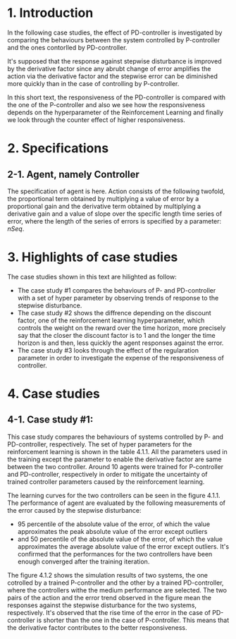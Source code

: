 

# 1. Introduction
In the following case studies,
the effect of PD-controller is investigated 
by comparing the behaviours between the system controlled by P-controller
and the ones contorlled by PD-controller.

It's supposed that 
the response against stepwise disturbance 
is improved by the derivative factor
since any abrubt change of error amplifies the action
via the derivative factor and the stepwise error can be diminished more quickly  than in the case of controlling by P-controller.

In this short text,
the responsiveness of the PD-controller is compared with the one of the P-controller
and also we see how the responsiveness depends on the hyperparameter of the Reinforcement Learning
and finally we look through the counter effect of higher responsiveness.

# 2. Specifications

## 2-1. Agent, namely Controller
The specification of agent is here.
Action consists of the following twofold,
the proportional term obtained by multiplying a value of error by a proportional gain
and the derivative term obtained by multiplying a derivative gain and a value of slope over the specific length time series of error, 
where the length of the series of errors is specified by a parameter: $nSeq$.

# 3. Highlights of case studies
The case studies shown in this text are hilighted as follow:
- The case study #1 compares the behaviours of P- and PD-controller with a set of hyper parameter by observing trends of response to the stepwise disturbance.
- The case study #2 shows the diffrence depending on the discount factor, one of the reinforcement learning hyperparameter, which controls the weight on the reward over the time horizon, more precisely say that the closer the discount factor is to 1 and the longer the time horizon is and then, less quickly the agent responses against the error.
- The case study #3 looks through the effect of the regularation parameter in order to investigate the expense of the responsiveness of controller.

# 4. Case studies

## 4-1. Case study #1: 

This case study compares the behaviours of systems controlled by P- and PD-controller, respectively.
The set of hyper parameters for the reinforcement learning is shown in the table 4.1.1.
All the parameters used in the training except the parameter to enable the derivative factor are same between the two controller.
Around 10 agents were trained for P-controller and PD-controller, respectively
in order to mitigate the uncertainty of trained controller parameters caused by the reinforcement learning.

The learning curves for the two controllers can be seen in the figure 4.1.1.
The performance of agent are evaluated by the following measurements of the error caused by the stepwise disturbance:
- 95 percentile of the absolute value of the error, of which the value approximates the peak absolute value of the error except outliers
- and 50 percentile of the absolute value of the error, of which the value approximates the average absolute value of the error except outliers.
It's confirmed that the performances for the two controllers have been enough converged after the training iteration.

The figure 4.1.2 shows the simulation results of two systems, the one cotrolled by a trained P-controller
and the other by a trained PD-controller, where the controllers withe the medium performance are selected.
The two pairs of the action and the error trend observed in the figure mean the responses against the stepwise disturbance
for the two systems, respectively.
It's observed that the rise time of the error in the case of PD-controller is shorter than the one in the case of P-controller.
This means that the derivative factor contributes to the better responsiveness.

